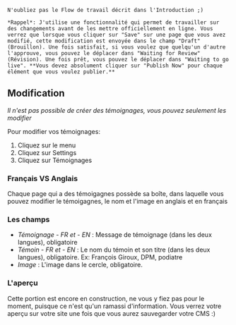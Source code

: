 ```hint|directive
N'oubliez pas le Flow de travail décrit dans l'Introduction ;)

*Rappel*: J'utilise une fonctionnalité qui permet de travailler sur des changements avant de les mettre officiellement en ligne. Vous verrez que lorsque vous cliquer sur "Save" sur une page que vous avez modifié, cette modification est envoyée dans le champ "Draft" (Brouillon). Une fois satisfait, si vous voulez que quelqu'un d'autre l'approuve, vous pouvez le déplacer dans "Waiting for Review" (Révision). Une fois prêt, vous pouvez le déplacer dans "Waiting to go live". **Vous devez absolument cliquer sur "Publish Now" pour chaque élément que vous voulez publier.**
```

## Modification

*Il n'est pas possible de créer des témoignages, vous pouvez seulement les modifier*

Pour modifier vos témoignages:

1. Cliquez sur le menu
2. Cliquez sur Settings
3. Cliquez sur Témoignages

### Français VS Anglais

Chaque page qui a des témoigagnes possède sa boîte, dans laquelle vous pouvez modifier le témoigagnes, le nom et l'image en anglais et en français

### Les champs

- *Témoignage - FR et - EN* : Message de témoignage (dans les deux langues), obligatoire
- *Témoin - FR et - EN* : Le nom du témoin et son titre (dans les deux langues), obligatoire. Ex: François Giroux, DPM, podiatre
- *Image* : L'image dans le cercle, obligatoire.

### L'aperçu

Cette portion est encore en construction, ne vous y fiez pas pour le moment, puisque ce n'est qu'un ramassi d'information. Vous verrez votre aperçu sur votre site une fois que vous aurez sauvegarder votre CMS :)